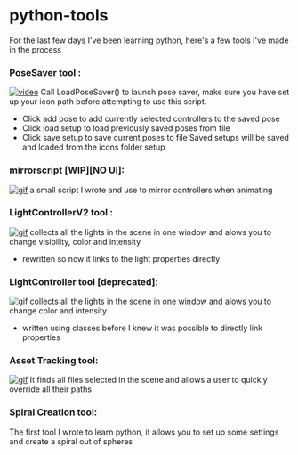 # python-tools
For the last few days I've been learning python, here's a few tools I've made in the process

### PoseSaver tool :
<a href="https://vimeo.com/230362617"><img src="https://vimeo.com/230362617" title="video"/></a>
Call LoadPoseSaver() to launch pose saver, 
make sure you have set up your icon path before attempting to use this script.
- Click add pose to add currently selected controllers to the saved pose
- Click load setup to load previously saved poses from file 
- Click save setup to save current poses to file
Saved setups will be saved and loaded from the icons folder setup

### mirrorscript [WIP][NO UI]:
<a href="http://imgur.com/a/G8ZYe"><img src="http://imgur.com/a/G8ZYe" title="gif"/></a>
a small script I wrote and use to mirror controllers when animating

### LightControllerV2 tool :
<a href="http://imgur.com/WS5mWv1"><img src="http://imgur.com/WS5mWv1" title="gif"/></a>
collects all the lights in the scene in one window and alows you to change visibility, color and intensity
- rewritten so now it links to the light properties directly

### LightController tool [deprecated]:
<a href="http://imgur.com/a/Vdzlp"><img src="http://imgur.com/a/Vdzlp" title="gif"/></a>
collects all the lights in the scene in one window and alows you to change color and intensity
- written using classes before I knew it was possible to directly link properties

### Asset Tracking tool:
<a href="http://imgur.com/a/wf1Lm"><img src="http://imgur.com/a/wf1Lm" title="gif"/></a>
It finds all files selected in the scene and allows a user to quickly override all their paths


### Spiral Creation tool:
The first tool I wrote to learn python, it allows you to set up some settings and create a spiral out of spheres

